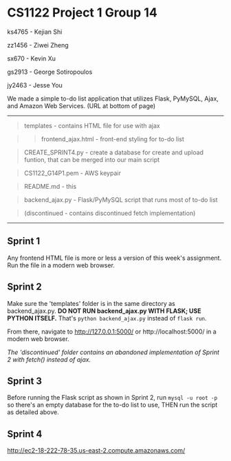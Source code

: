 # CS1122 Project 1 Group 14
ks4765 - Kejian Shi

zz1456 - Ziwei Zheng

sx670 - Kevin Xu

gs2913 - George Sotiropoulos

jy2463 - Jesse You

We made a simple to-do list application that utilizes Flask, PyMySQL, Ajax, and Amazon Web Services. (URL at bottom of page)

----------------------------------------------------------------------

>templates          -  contains HTML file for use with ajax

>>frontend_ajax.html  -  front-end styling for to-do list
        
>CREATE_SPRINT4.py  -  create a database for create and upload funtion, that can be merged into our main script

>CS1122_G14P1.pem   -  AWS keypair

>README.md          -  this

>backend_ajax.py    -  Flask/PyMySQL script that runs most of to-do list


>(discontinued      -  contains discontinued fetch implementation)

----------------------------------------------------------------------

## Sprint 1

Any frontend HTML file is more or less a version of this week's assignment. Run the file in a modern web browser.

## Sprint 2

Make sure the 'templates' folder is in the same directory as backend_ajax.py. **DO NOT RUN backend_ajax.py WITH FLASK; USE PYTHON ITSELF.** That's `python backend_ajax.py` instead of `flask run`. 

From there, navigate to http://127.0.0.1:5000/ or http://localhost:5000/ in a modern web browser.

*The 'discontinued' folder contains an abandoned implementation of Sprint 2 with fetch() instead of ajax.*

## Sprint 3

Before running the Flask script as shown in Sprint 2, run `mysql -u root -p` so there's an empty database for the to-do list to use, THEN run the script as detailed above.

## Sprint 4

http://ec2-18-222-78-35.us-east-2.compute.amazonaws.com/

